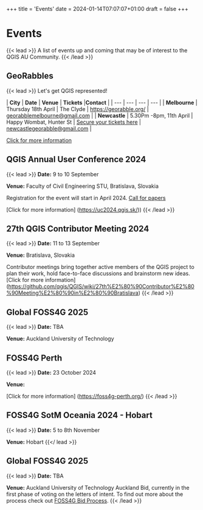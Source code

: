 
+++
title = 'Events'
date = 2024-01-14T07:07:07+01:00
draft = false
+++

# Events
{{< lead >}}
A list of events up and coming that may be of interest to the QGIS AU Community. 
{{< /lead >}}

## GeoRabbles
{{< lead >}}
Let's get QGIS represented! 

| **City** | **Date** | **Venue** | **Tickets** |**Contact** | 
| --- | --- | --- | --- | 
| **Melbourne** | Thursday 18th April | The Clyde | https://georabble.org/ | georabblemelbourne@gmail.com |
| **Newcastle** | 5.30Pm -8pm, 11th April | Happy Wombat, Hunter St | [Secure your tickets here](https://ti.to/georabble-newcastle/georabble-newy-3)  | newcastlegeorabble@gmail.com |

[Click for more information](https://georabble.org/)


## QGIS Annual User Conference 2024
{{< lead >}}
**Date:** 9 to 10 September

**Venue:** Faculty of Civil Engineering STU, Bratislava, Slovakia

Registration for the event will start in April 2024. 
[Call for papers](https://uc2024.qgis.sk/call-for-papers/)

[Click for more information] (https://uc2024.qgis.sk/))
{{< /lead >}}


## 27th QGIS Contributor Meeting 2024
{{< lead >}}
**Date:** 11 to 13 September

**Venue:** Bratislava, Slovakia

Contributor meetings bring together active members of the QGIS project to plan their work, hold face-to-face discussions and brainstorm new ideas. 
[Click for more information] (https://github.com/qgis/QGIS/wiki/27th%E2%80%90Contributor%E2%80%90Meeting%E2%80%90in%E2%80%90Bratislava)
{{< /lead >}}

## Global FOSS4G 2025
{{< lead >}}
**Date:** TBA

**Venue:** Auckland University of Technology

## FOSS4G Perth
{{< lead >}}
**Date:** 23 October 2024

**Venue:**

[Click for more information] (https://foss4g-perth.org/)
{{< /lead >}}



## FOSS4G SotM Oceania 2024 - Hobart
{{< lead >}}
**Date:** 5 to 8th November

**Venue:** Hobart
{{</ lead >}}



## Global FOSS4G 2025
{{< lead >}}
**Date:** TBA

**Venue:** Auckland University of Technology
Auckland Bid, currently in the first phase of voting on the letters of intent. To find out  more about the process check out [FOSS4G Bid Process](https://wiki.osgeo.org/wiki/FOSS4G_2025_Bid_Process).
{{< /lead >}}
